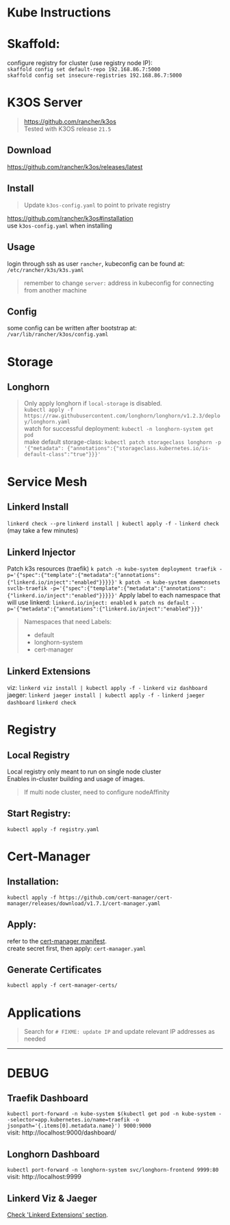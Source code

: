 # Kube Instructions

<!-- TODO REPLACE klipper with metallb -->

# Skaffold:
configure registry for cluster (use registry node IP):  
`skaffold config set default-repo 192.168.86.7:5000`  
`skaffold config set insecure-registries 192.168.86.7:5000`


# K3OS Server
> https://github.com/rancher/k3os  
> Tested with K3OS release `21.5`

## Download
https://github.com/rancher/k3os/releases/latest

## Install
> Update `k3os-config.yaml` to point to private registry  

https://github.com/rancher/k3os#installation  
use `k3os-config.yaml` when installing

## Usage
login through ssh as user `rancher`, kubeconfig can be found at:  
`/etc/rancher/k3s/k3s.yaml`  
> remember to change `server:` address in kubeconfig for connecting from another machine

## Config
some config can be written after bootstrap at:  
`/var/lib/rancher/k3os/config.yaml`


# Storage
## Longhorn
> Only apply longhorn if `local-storage` is disabled.  
`kubectl apply -f https://raw.githubusercontent.com/longhorn/longhorn/v1.2.3/deploy/longhorn.yaml`  
watch for successful deployment: `kubectl -n longhorn-system get pod`  
make default storage-class: `kubectl patch storageclass longhorn -p '{"metadata": {"annotations":{"storageclass.kubernetes.io/is-default-class":"true"}}}'`


# Service Mesh
## Linkerd Install
`linkerd check --pre`
`linkerd install | kubectl apply -f -`
`linkerd check` (may take a few minutes)

## Linkerd Injector
Patch k3s resources (traefik)
`k patch -n kube-system deployment traefik -p='{"spec":{"template":{"metadata":{"annotations":{"linkerd.io/inject":"enabled"}}}}}'`
`k patch -n kube-system daemonsets svclb-traefik -p='{"spec":{"template":{"metadata":{"annotations":{"linkerd.io/inject":"enabled"}}}}}'`
Apply label to each namespace that will use linkerd:  `linkerd.io/inject: enabled`
`k patch ns default -p='{"metadata":{"annotations":{"linkerd.io/inject":"enabled"}}}'`
> Namespaces that need Labels:
> - default
> - longhorn-system
> - cert-manager

## Linkerd Extensions
viz: `linkerd viz install | kubectl apply -f -`
`linkerd viz dashboard`
jaeger: `linkerd jaeger install | kubectl apply -f -`
`linkerd jaeger dashboard`
`linkerd check`


# Registry
## Local Registry
Local registry only meant to run on single node cluster  
Enables in-cluster building and usage of images.
> If multi node cluster, need to configure nodeAffinity  

## Start Registry:
`kubectl apply -f registry.yaml`


# Cert-Manager
## Installation:
`kubectl apply -f https://github.com/cert-manager/cert-manager/releases/download/v1.7.1/cert-manager.yaml`

## Apply:
refer to the [cert-manager manifest](./cert-manager.yaml).  
create secret first, then apply: `cert-manager.yaml`

## Generate Certificates
`kubectl apply -f cert-manager-certs/`


# Applications
> Search for `# FIXME: update IP` and update relevant IP addresses as needed

---

# DEBUG
## Traefik Dashboard
`kubectl port-forward -n kube-system $(kubectl get pod -n kube-system --selector=app.kubernetes.io/name=traefik -o jsonpath='{.items[0].metadata.name}') 9000:9000`  
visit: http://localhost:9000/dashboard/

## Longhorn Dashboard
`kubectl port-forward -n longhorn-system svc/longhorn-frontend 9999:80`  
visit: http://localhost:9999

## Linkerd Viz & Jaeger
[Check 'Linkerd Extensions' section](##Linkerd-Extensions).
